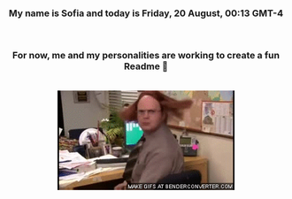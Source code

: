 


<div align="center">
<h3 >My name is Sofia and today is Friday, 20 August, 00:13 GMT-4</h3><br>
<h3 >For now, me and my personalities are working to create a fun Readme 👋
</h3><br>
<img src='img/dwight.gif' alt='working...'/>
</div>
